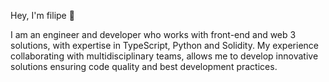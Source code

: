 Hey, I'm filipe 👋

I am an engineer and developer who works with front-end and web 3 solutions, 
with expertise in TypeScript, Python and Solidity. My experience collaborating 
with multidisciplinary teams, allows me to develop innovative solutions
ensuring code quality and best development practices.
